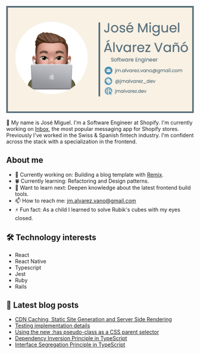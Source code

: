 [![Banner](https://raw.githubusercontent.com/josemiguel-alvarez/josemiguel-alvarez/main/assets/banner-with-border.png)](https://www.jmalvarez.dev)

👋 My name is José Miguel. I'm a Software Engineer at Shopify. I'm currently working on [Inbox](https://www.shopify.com/inbox), the most popular messaging app for Shopify stores. Previously I've worked in the Swiss & Spanish fintech industry. I'm confident across the stack with a specialization in the frontend.

## About me

- 🔨 Currently working on: Building a blog template with [Remix](https://remix.run).
- 🍀 Currently learning: Refactoring and Design patterns.
- 💭 Want to learn next: Deepen knowledge about the latest frontend build tools.
- 📫 How to reach me: jm.alvarez.vano@gmail.com
- ⚡ Fun fact: As a child I learned to solve Rubik's cubes with my eyes closed.

## 🛠️ Technology interests

- React
- React Native
- Typescript
- Jest
- Ruby
- Rails

## 📝 Latest blog posts

<!--START_SECTION:feed-->
* [CDN Caching, Static Site Generation and Server Side Rendering](https:&#x2F;&#x2F;www.jmalvarez.dev&#x2F;posts&#x2F;cdn-and-server-side-rendering)
* [Testing implementation details](https:&#x2F;&#x2F;www.jmalvarez.dev&#x2F;posts&#x2F;testing-implementation-details)
* [Using the new :has pseudo-class as a CSS parent selector](https:&#x2F;&#x2F;www.jmalvarez.dev&#x2F;posts&#x2F;using-has-pseudo-class-as-parent-selector)
* [Dependency Inversion Principle in TypeScript](https:&#x2F;&#x2F;www.jmalvarez.dev&#x2F;posts&#x2F;dependency-inversion-principle-typescript)
* [Interface Segregation Principle in TypeScript](https:&#x2F;&#x2F;www.jmalvarez.dev&#x2F;posts&#x2F;interface-segregation-principle)
<!--END_SECTION:feed-->
